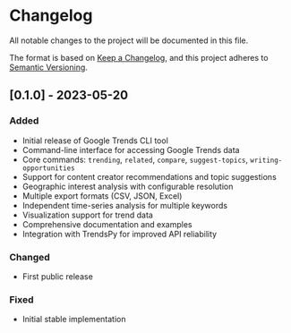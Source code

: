 # Changelog

All notable changes to the project will be documented in this file.

The format is based on [Keep a Changelog](https://keepachangelog.com/en/1.0.0/),
and this project adheres to [Semantic Versioning](https://semver.org/spec/v2.0.0.html).

## [0.1.0] - 2023-05-20

### Added
- Initial release of Google Trends CLI tool
- Command-line interface for accessing Google Trends data
- Core commands: `trending`, `related`, `compare`, `suggest-topics`, `writing-opportunities`
- Support for content creator recommendations and topic suggestions
- Geographic interest analysis with configurable resolution
- Multiple export formats (CSV, JSON, Excel)
- Independent time-series analysis for multiple keywords
- Visualization support for trend data
- Comprehensive documentation and examples
- Integration with TrendsPy for improved API reliability

### Changed
- First public release

### Fixed
- Initial stable implementation